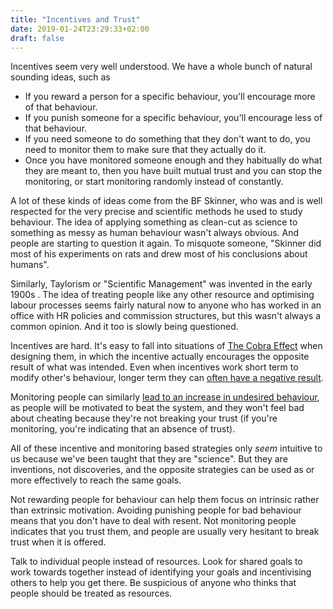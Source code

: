 ```yaml
---
title: "Incentives and Trust"
date: 2019-01-24T23:29:33+02:00
draft: false
---
```


Incentives seem very well understood. We have a whole bunch of natural sounding ideas, such as 

* If you reward a person for a specific behaviour, you'll encourage more of that behaviour.
* If you punish someone for a specific behaviour, you'll encourage less of that behaviour.
* If you need someone to do something that they don't want to do, you need to monitor them to make sure that they actually do it.
* Once you have monitored someone enough and they habitually do what they are meant to, then you have built mutual trust and you can stop the monitoring, or start monitoring randomly instead of constantly.

A lot of these kinds of ideas come from the BF Skinner, who was and is well respected for the very precise and scientific methods he used to study behaviour. The idea of applying something as clean-cut as science to something as messy as human behaviour wasn't always obvious. And people are starting to question it again. To misquote someone, "Skinner did most of his experiments on rats and drew most of his conclusions about humans". 

Similarly, Taylorism or "Scientific Management" was invented in the early 1900s . The idea of treating people like any other resource and optimising labour processes seems fairly natural now to anyone who has worked in an office with HR policies and commission structures, but this wasn't always a common opinion. And it too is slowly being questioned. 

Incentives are hard. It's easy to fall into situations of [The Cobra Effect](https://en.wikipedia.org/wiki/Cobra_effect) when designing them, in which the incentive actually encourages the opposite result of what was intended. Even when incentives work short term to modify other's behaviour, longer term they can [often have a negative result](https://www.amazon.com/Punished-Rewards-Trouble-Incentive-Praise/dp/0618001816). 

Monitoring people can similarly [lead to an increase in undesired behaviour](https://hbr.org/2018/04/why-monitoring-your-employees-behavior-can-backfire), as people will be motivated to beat the system, and they won't feel bad about cheating because they're not breaking your trust (if you're monitoring, you're indicating that an absence of trust).

All of these incentive and monitoring based strategies only *seem* intuitive to us because we've been taught that they are "science". But they are inventions, not discoveries, and the opposite strategies can be used as or more effectively to reach the same goals.

Not rewarding people for behaviour can help them focus on intrinsic rather than extrinsic motivation. Avoiding punishing people for bad behaviour means that you don't have to deal with resent. Not monitoring people indicates that you trust them, and people are usually very hesitant to break trust when it is offered. 

Talk to individual people instead of resources. Look for shared goals to work towards together instead of identifying your goals and incentivising others to help you get there. Be suspicious of anyone who thinks that people should be treated as resources.